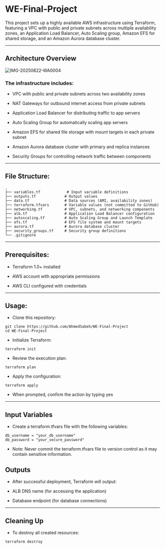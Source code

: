 # WE-Final-Project

This project sets up a highly available AWS infrastructure using Terraform, featuring a VPC with public and private subnets across multiple availability zones, an Application Load Balancer, Auto Scaling group, Amazon EFS for shared storage, and an Amazon Aurora database cluster.

---

## Architecture Overview

![IMG-20250822-WA0004](https://github.com/user-attachments/assets/1823971c-009e-4281-87f7-680ecf23facf)


### The infrastructure includes:

-  VPC with public and private subnets across two availability zones

-  NAT Gateways for outbound internet access from private subnets

-  Application Load Balancer for distributing traffic to app servers

-  Auto Scaling Group for automatically scaling app servers

-  Amazon EFS for shared file storage with mount targets in each private subnet

-  Amazon Aurora database cluster with primary and replica instances

-  Security Groups for controlling network traffic between components

---

## File Structure:
```
.
├── variables.tf            # Input variable definitions
├── outputs.tf             # Output values
├── data.tf                # Data sources (AMI, availability zones)
├── terraform.tfvars       # Variable values (not committed to GitHub)
├── networking.tf          # VPC, subnets, and networking components
├── alb.tf                 # Application Load Balancer configuration
├── autoscaling.tf         # Auto Scaling Group and Launch Template
├── efs.tf                 # EFS file system and mount targets
├── aurora.tf              # Aurora database cluster
├── security_groups.tf     # Security group definitions
└── .gitignore
```
---

## Prerequisites:

-  Terraform 1.0+ installed

-  AWS account with appropriate permissions

-  AWS CLI configured with credentials

---

## Usage:
-  Clone this repository:
```
git clone https://github.com/AhmedSabeh/WE-Final-Project
cd WE-Final-Project
```

-  Initialize Terraform:
```
terraform init
```
-  Review the execution plan:
```
terraform plan
```
-  Apply the configuration:
```
terraform apply
```

-  When prompted, confirm the action by typing yes

---

## Input Variables
-  Create a terraform.tfvars file with the following variables:
```
db_username = "your_db_username"
db_password = "your_secure_password"
```
-  Note: Never commit the terraform.tfvars file to version control as it may contain sensitive information.

## Outputs

-  After successful deployment, Terraform will output:

-  ALB DNS name (for accessing the application)

-  Database endpoint (for database connections)

---

## Cleaning Up

-  To destroy all created resources:
```
terraform destroy
```
